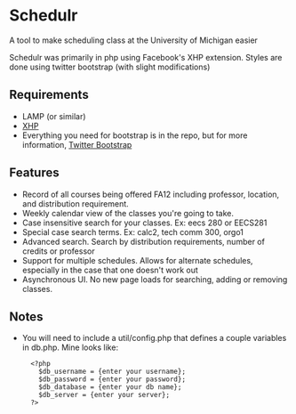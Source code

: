 Schedulr
========
A tool to make scheduling class at the University of Michigan easier

Schedulr was primarily in php using Facebook's XHP extension.
Styles are done using twitter bootstrap (with slight modifications)

Requirements
------------
- LAMP (or similar)
- [XHP](https://github.com/facebook/xhp)
- Everything you need for bootstrap is in the repo, but for more information, [Twitter Bootstrap](http://twitter.github.com/bootstrap/)

Features
--------
- Record of all courses being offered FA12 including professor, location, and distribution requirement.
- Weekly calendar view of the classes you're going to take.
- Case insensitive search for your classes. Ex: eecs 280 or EECS281
- Special case search terms. Ex: calc2, tech comm 300, orgo1
- Advanced search. Search by distribution requirements, number of credits or professor
- Support for multiple schedules. Allows for alternate schedules, especially in the case that one doesn't work out
- Asynchronous UI. No new page loads for searching, adding or removing classes.

Notes
-----
- You will need to include a util/config.php that defines a couple variables in db.php. Mine looks like: 
    
        <?php
          $db_username = {enter your username};
          $db_password = {enter your password};
          $db_database = {enter your db name};
          $db_server = {enter your server};
        ?>
